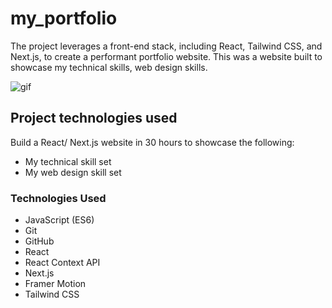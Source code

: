 # my_portfolio
The project leverages a front-end stack, including React, Tailwind CSS, and Next.js, to create a performant portfolio website.
This was a website built to showcase my technical skills, web design skills.


![gif]([link](https://github.com/chunhan-c/my_portfolio/blob/main/public/my_portfolio.gif))

## Project technologies used

Build a React/ Next.js website in 30 hours to showcase the following:
* My technical skill set
* My web design skill set

### Technologies Used

* JavaScript (ES6)
* Git
* GitHub
* React
* React Context API
* Next.js
* Framer Motion
* Tailwind CSS




